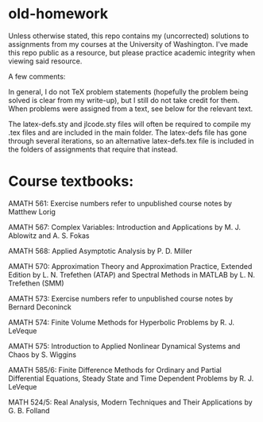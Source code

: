 # old-homework
Unless otherwise stated, this repo contains my (uncorrected) solutions to assignments from my courses at the University of Washington. I've made this repo public as a resource, but please practice academic integrity when viewing said resource. 

A few comments:

In general, I do not TeX problem statements (hopefully the problem being solved is clear from my write-up), but I still do not take credit for them. When problems were assigned from a text, see below for the relevant text.

The latex-defs.sty and jlcode.sty files will often be required to compile my .tex files and are included in the main folder. The latex-defs file has gone through several iterations, so an alternative latex-defs.tex file is included in the folders of assignments that require that instead. 

# Course textbooks:
AMATH 561: Exercise numbers refer to unpublished course notes by Matthew Lorig

AMATH 567: Complex Variables: Introduction and Applications by M. J. Ablowitz and A. S. Fokas

AMATH 568: Applied Asymptotic Analysis by P. D. Miller 

AMATH 570: Approximation Theory and Approximation Practice, Extended Edition by L. N. Trefethen (ATAP) and Spectral Methods in MATLAB by L. N. Trefethen (SMM)

AMATH 573: Exercise numbers refer to unpublished course notes by Bernard Deconinck

AMATH 574: Finite Volume Methods for Hyperbolic Problems by R. J. LeVeque

AMATH 575: Introduction to Applied Nonlinear Dynamical Systems and Chaos by S. Wiggins

AMATH 585/6: Finite Difference Methods for Ordinary and Partial Differential Equations, Steady State and Time Dependent Problems by R. J. LeVeque

MATH 524/5: Real Analysis, Modern Techniques and Their Applications by G. B. Folland
